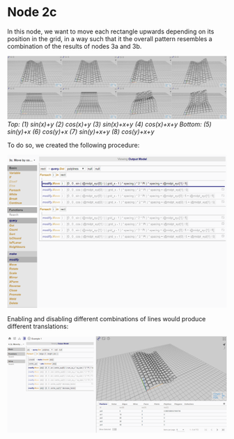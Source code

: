 # Node 2c

In this node, we want to move each rectangle upwards depending on its position in the grid, in a way such that it the overall pattern resembles a combination of the results of nodes 3a and 3b. 

![Result](./imgs/6.2.6-node3c-endresult.png)
*Top: (1) sin(x)+y (2) cos(x)+y (3) sin(x)+x+y (4) cos(x)+x+y*
*Bottom: (5) sin(y)+x (6) cos(y)+x (7) sin(y)+x+y (8) cos(y)+x+y*

To do so, we created the following procedure:

![Procedure](./imgs/6.2.6-node3c-procedure.png)

Enabling and disabling different combinations of lines would produce different translations:

![Variations](./imgs/6.2.5-example1-node2c-variations.gif)